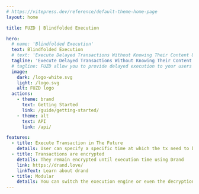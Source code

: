 ```yaml
---
# https://vitepress.dev/reference/default-theme-home-page
layout: home

title: FUZD | Blindfolded Execution

hero:
  # name: 'Blindfolded Execution'
  text: Blindfolded Execution
  # text: 'Execute Delayed Transactions Without Knowing Their Content Until Execution Time'
  tagline: 'Execute Delayed Transactions Without Knowing Their Content Until Execution Time'
  # tagline: FUZD allow you to provide delayed execution to your users / players. It does that without you being able to see the data to be executed until it is time to execute.
  image:
    dark: /logo-white.svg
    light: /logo.svg
    alt: FUZD logo
  actions:
    - theme: brand
      text: Getting Started
      link: /guide/getting-started/
    - theme: alt
      text: API
      link: /api/

features:
  - title: Execute Transaction in The Future
    details: User can specify a specific time at which the tx need to be executed
  - title: Transactions are encrypted
    details: They remain encrypted until execution time using Drand
    link: https://drand.love/
    linkText: Learn about drand
  - title: Modular
    details: You can switch the execution engine or even the decryption system. Support any chain. Currently Starknet and EVM.
---
```

